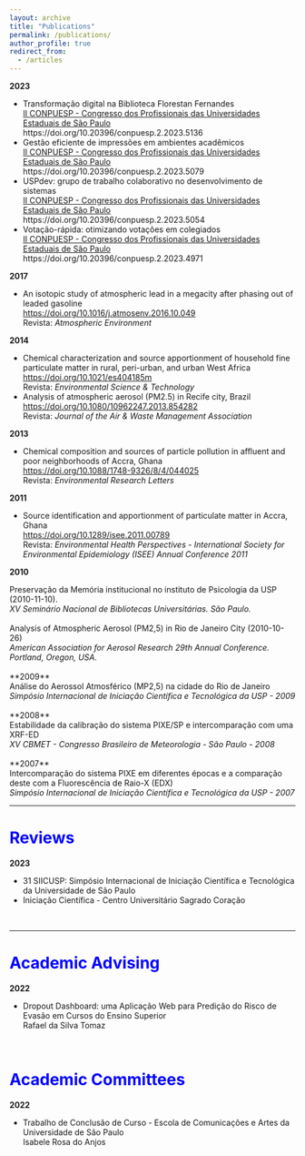 ```yaml
---
layout: archive
title: "Publications"
permalink: /publications/
author_profile: true
redirect_from:
  - /articles
---
```


**2023**
<ul>
  <li>
   Transformação digital na Biblioteca Florestan Fernandes
   <br><a href="https://econtents.bc.unicamp.br/eventos/index.php/conpuesp/article/view/5136">
    II CONPUESP - Congresso dos Profissionais das Universidades Estaduais de São Paulo
    </a>
    <br>https://doi.org/10.20396/conpuesp.2.2023.5136
    <a href="{{base_path}}/files/publications/2023/5136.pdf"><i class="fa fa-file-pdf"></i></a>
  </li>
  <li>
   Gestão eficiente de impressões em ambientes acadêmicos 
   <br><a href="https://econtents.bc.unicamp.br/eventos/index.php/conpuesp/article/view/5079/">
    II CONPUESP - Congresso dos Profissionais das Universidades Estaduais de São Paulo
    </a>
    <br>https://doi.org/10.20396/conpuesp.2.2023.5079
    <a href="{{base_path}}/files/publications/2023/5079.pdf"><i class="fa fa-file-pdf"></i></a>
  </li>
  <li>
   USPdev: grupo de trabalho colaborativo no desenvolvimento de sistemas 
   <br><a href="https://econtents.bc.unicamp.br/eventos/index.php/conpuesp/article/view/5054">
    II CONPUESP - Congresso dos Profissionais das Universidades Estaduais de São Paulo
    </a>
    <br>https://doi.org/10.20396/conpuesp.2.2023.5054
    <a href="{{base_path}}/files/publications/2023/5054.pdf"><i class="fa fa-file-pdf"></i></a>
  </li>
  <li>
   Votação-rápida: otimizando votações em colegiados 
   <br><a href="https://econtents.bc.unicamp.br/eventos/index.php/conpuesp/article/view/4971">
    II CONPUESP - Congresso dos Profissionais das Universidades Estaduais de São Paulo
    </a>
    <br>https://doi.org/10.20396/conpuesp.2.2023.4971
    <a href="{{base_path}}/files/publications/2023/4971.pdf"><i class="fa fa-file-pdf"></i></a>
 </li>
</ul>

**2017**
<ul>
 <li>
   An isotopic study of atmospheric lead in a megacity after phasing out of leaded gasoline
   <br><a href="https://doi.org/10.1016/j.atmosenv.2016.10.049"> https://doi.org/10.1016/j.atmosenv.2016.10.049</a>
   <br>Revista: <i>Atmospheric Environment</i>

 </li>
</ul>

**2014**
<ul>

 <li>
  Chemical characterization and source apportionment of household fine particulate matter in rural, peri-urban, and urban West Africa
   <br><a href="https://doi.org/10.1021/es404185m"> https://doi.org/10.1021/es404185m</a>
   <br>Revista: <i>Environmental Science & Technology</i>
 </li>

 <li>
   Analysis of atmospheric aerosol (PM2.5) in Recife city, Brazil
  <br> <a href="https://doi.org/10.1080/10962247.2013.854282"> https://doi.org/10.1080/10962247.2013.854282</a>   
  <br>Revista: <i>Journal of the Air & Waste Management Association</i> 
 </li>

</ul>

**2013**
<ul>
 <li>
   Chemical composition and sources of particle pollution in affluent and poor neighborhoods of Accra, Ghana
    <br><a href="https://doi.org/10.1088/1748-9326/8/4/044025"> https://doi.org/10.1088/1748-9326/8/4/044025</a>
    <br>Revista: <i>Environmental Research Letters</i>
 </li>
</ul>


**2011**
<ul>
  <li>Source identification and apportionment of particulate matter in Accra, Ghana
     <a href="{{base_path}}/files/publications/2011/isee.pdf"><i class="fa fa-file-pdf"></i></a>
     <br><a href="https://doi.org/10.1289/isee.2011.00789"> https://doi.org/10.1289/isee.2011.00789</a>
     <br>Revista: <i> Environmental Health Perspectives - International Society for Environmental Epidemiology (ISEE) Annual Conference 2011 </i>
  </li>
</ul>


**2010**
<div>
  <div>
    Preservação da Memória institucional no instituto de Psicologia da USP (2010-11-10).
    <a href="{{base_path}}/files/publications/2010/SNBU.pdf"><i class="fa fa-file-pdf"></i></a>
    <br><i> XV Seminário Nacional de Bibliotecas Universitárias. São Paulo.</i>
  </div>

  <br>

  <div>
    Analysis of Atmospheric Aerosol (PM2,5) in Rio de Janeiro City (2010-10-26)
    <a href="{{base_path}}/files/publications/2010/aaar_2010.pdf"><i class="fa fa-file-pdf"></i></a> 
    <br> <i>American Association for Aerosol Research 29th Annual Conference. Portland, Oregon, USA.</i>
  </div>
</div>

<br>
**2009**

<div>
  Análise do Aerossol Atmosférico (MP2,5) na cidade do Rio de Janeiro
  <a href="{{base_path}}/files/publications/2009/siicusp2009.pdf"><i class="fa fa-file-pdf"></i></a>
  <br><i>Simpósio Internacional de Iniciação Científica e Tecnológica da USP - 2009</i>
</div>

<br>
**2008**

<div>
 Estabilidade da calibração do sistema PIXE/SP e intercomparação com uma XRF-ED
  <a href="{{base_path}}/files/publications/2008/CBMET.docx"><i class="fa fa-file-pdf"></i></a>
  <br><i>XV CBMET - Congresso Brasileiro de Meteorologia - São Paulo - 2008</i>
</div>

<br>
**2007**

<div>
  Intercomparação do sistema PIXE em diferentes épocas e a comparação deste com a Fluorescência de Raio-X (EDX)
  <a href="{{base_path}}/files/publications/2007/siicusp2007.pdf"><i class="fa fa-file-pdf"></i></a>
  <br><i>Simpósio Internacional de Iniciação Científica e Tecnológica da USP - 2007 </i>
</div>

<hr>
<h1 style="color:blue;">Reviews</h1>

**2023**
<ul>
 <li>
    31 SIICUSP: Simpósio Internacional de Iniciação Científica e Tecnológica da Universidade de São Paulo
    <a href="{{base_path}}/files/reviews/2023/siicusp2023.pdf"><i class="fa fa-file-pdf"></i></a>
 </li>
 <li>
    Iniciação Científica - Centro Universitário Sagrado Coração
    <a href="{{base_path}}/files/reviews/2023/CertificadoIC-Unisagrado-2023.pdf"><i class="fa fa-file-pdf"></i></a>
 </li>
</ul>

<br>

<hr>
<h1 style="color:blue;">Academic Advising</h1>

**2022**
<ul>
 <li>
    Dropout Dashboard: uma Aplicação Web para Predição do Risco de Evasão em Cursos do Ensino Superior 
    <br>Rafael da Silva Tomaz
    <a href="{{base_path}}/files/advising/2022/Thiago.pdf"><i class="fa fa-file-pdf"></i></a>
 </li>
</ul>

<br>

<h1 style="color:blue;">Academic Committees</h1>

 **2022**
<ul>
 <li>
    Trabalho de Conclusão de Curso - Escola de Comunicações e Artes da Universidade de São Paulo
    <br>Isabele Rosa do Anjos
    <a href="{{base_path}}/files/committees/2022/isa.pdf"><i class="fa fa-file-pdf"></i></a>
 </li>
</ul>
